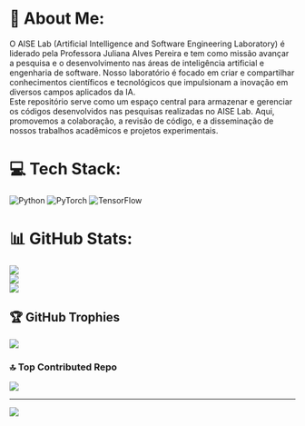 # 💫 About Me:
O AISE Lab (Artificial Intelligence and Software Engineering Laboratory) é liderado pela Professora Juliana Alves Pereira e tem como missão avançar a pesquisa e o desenvolvimento nas áreas de inteligência artificial e engenharia de software. Nosso laboratório é focado em criar e compartilhar conhecimentos científicos e tecnológicos que impulsionam a inovação em diversos campos aplicados da IA.<br>Este repositório serve como um espaço central para armazenar e gerenciar os códigos desenvolvidos nas pesquisas realizadas no AISE Lab. Aqui, promovemos a colaboração, a revisão de código, e a disseminação de nossos trabalhos acadêmicos e projetos experimentais.

# 💻 Tech Stack:
![Python](https://img.shields.io/badge/python-3670A0?style=for-the-badge&logo=python&logoColor=ffdd54) ![PyTorch](https://img.shields.io/badge/PyTorch-%23EE4C2C.svg?style=for-the-badge&logo=PyTorch&logoColor=white) ![TensorFlow](https://img.shields.io/badge/TensorFlow-%23FF6F00.svg?style=for-the-badge&logo=TensorFlow&logoColor=white)

# 📊 GitHub Stats:
![](https://github-readme-stats.vercel.app/api?username=AISELab&theme=dark&hide_border=false&include_all_commits=true&count_private=true)<br/>
![](https://github-readme-streak-stats.herokuapp.com/?user=AISELab&theme=dark&hide_border=false)<br/>
![](https://github-readme-stats.vercel.app/api/top-langs/?username=AISELab&theme=dark&hide_border=false&include_all_commits=true&count_private=true&layout=compact)

## 🏆 GitHub Trophies
![](https://github-profile-trophy.vercel.app/?username=AISELab&theme=radical&no-frame=false&no-bg=false&margin-w=4)

### 🔝 Top Contributed Repo
![](https://github-contributor-stats.vercel.app/api?username=AISELab&limit=5&theme=dark&combine_all_yearly_contributions=true)

---
[![](https://visitcount.itsvg.in/api?id=AISELab&icon=0&color=0)](https://visitcount.itsvg.in)

<!-- Proudly created with GPRM ( https://gprm.itsvg.in ) -->
